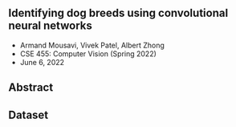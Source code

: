## Identifying dog breeds using convolutional neural networks

- Armand Mousavi, Vivek Patel, Albert Zhong
- CSE 455: Computer Vision (Spring 2022)
- June 6, 2022

## Abstract

## Dataset
